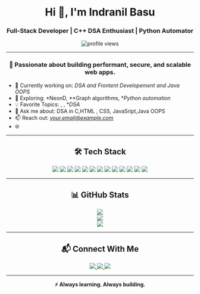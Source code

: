 <h1 align="center">Hi 👋, I'm Indranil Basu</h1>
<h3 align="center">Full-Stack Developer | C++ DSA Enthusiast | Python Automator</h3>

<p align="center">
  <img src="https://komarev.com/ghpvc/?username=Indranil-Basu&label=Profile%20Views&color=brightgreen&style=flat-square" alt="profile views" />
</p>

---

<h3 align="center">🚀 Passionate about building performant, secure, and scalable web apps.</h3>

- 🔭 Currently working on: *DSA and Frontent Developement and Java OOPS*
- 🌱 Exploring: *NeonD, **Graph algorithms, **Python automation*
- 💡 Favorite Topics: , , **DSA*
- 💬 Ask me about: DSA in C,HTML , CSS, JavaSript,Java OOPS
- 📫 Reach out: *your.email@example.com*
- 🌐

---

<h2 align="center">🛠 Tech Stack</h2>

<p align="center">
  <img src="https://img.shields.io/badge/React-61DAFB?style=for-the-badge&logo=react&logoColor=black" />
  <img src="https://img.shields.io/badge/Next.js-000000?style=for-the-badge&logo=nextdotjs&logoColor=white" />
  <img src="https://img.shields.io/badge/Node.js-339933?style=for-the-badge&logo=nodedotjs&logoColor=white" />
  <img src="https://img.shields.io/badge/Express.js-000000?style=for-the-badge&logo=express&logoColor=white" />
  <img src="https://img.shields.io/badge/Prisma-2D3748?style=for-the-badge&logo=prisma&logoColor=white" />
  <img src="https://img.shields.io/badge/PostgreSQL-336791?style=for-the-badge&logo=postgresql&logoColor=white" />
  <img src="https://img.shields.io/badge/NeonDB-1E90FF?style=for-the-badge&logo=data:image/svg+xml;base64,...&logoColor=white" />
  <img src="https://img.shields.io/badge/MongoDB-4EA94B?style=for-the-badge&logo=mongodb&logoColor=white" />
  <img src="https://img.shields.io/badge/TailwindCSS-38B2AC?style=for-the-badge&logo=tailwind-css&logoColor=white" />
  <img src="https://img.shields.io/badge/Firebase-FFCA28?style=for-the-badge&logo=firebase&logoColor=black" />
  <img src="https://img.shields.io/badge/Git-F05032?style=for-the-badge&logo=git&logoColor=white" />
  <img src="https://img.shields.io/badge/C++-00599C?style=for-the-badge&logo=cplusplus&logoColor=white" />
  <img src="https://img.shields.io/badge/Python-3776AB?style=for-the-badge&logo=python&logoColor=white" />
</p>

---

<h2 align="center">📊 GitHub Stats</h2>

<p align="center">
  <img src="https://github-readme-stats.vercel.app/api?username=Indranil-Basu&show_icons=true&theme=react&border_radius=10" />
  <br />
  <img src="https://streak-stats.demolab.com/?user=Indranil-Basu&theme=react&border_radius=10" />
  <br />
  <img src="https://github-readme-stats.vercel.app/api/top-langs/?username=Indranil-Basu&layout=compact&theme=react&border_radius=10" />
</p>

---

<h2 align="center">📬 Connect With Me</h2>

<p align="center">
  <a href="https://www.linkedin.com/in/md-inamul-201665256/">
    <img src="https://img.shields.io/badge/LinkedIn-0077B5?style=for-the-badge&logo=linkedin&logoColor=white" />
  </a>
  <a href="mailto:your.email@example.com">
    <img src="https://img.shields.io/badge/Gmail-D14836?style=for-the-badge&logo=gmail&logoColor=white" />
  </a>
  <a href="https://your-portfolio-link.com">
    <img src="https://img.shields.io/badge/Portfolio-121212?style=for-the-badge&logo=vercel&logoColor=white" />
  </a>
</p>

---

<p align="center"><strong>⚡ Always learning. Always building.</strong></p>
